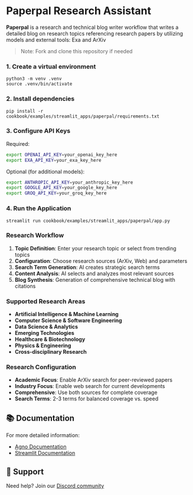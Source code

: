 # Paperpal Research Assistant

**Paperpal** is a research and technical blog writer workflow that writes a detailed blog on research topics referencing research papers by utilizing models and external tools: Exa and ArXiv

> Note: Fork and clone this repository if needed

### 1. Create a virtual environment

```shell
python3 -m venv .venv
source .venv/bin/activate
```

### 2. Install dependencies

```shell
pip install -r cookbook/examples/streamlit_apps/paperpal/requirements.txt
```

### 3. Configure API Keys

Required:

```bash
export OPENAI_API_KEY=your_openai_key_here
export EXA_API_KEY=your_exa_key_here
```

Optional (for additional models):

```bash
export ANTHROPIC_API_KEY=your_anthropic_key_here
export GOOGLE_API_KEY=your_google_key_here
export GROQ_API_KEY=your_groq_key_here
```

### 4. Run the Application

```shell
streamlit run cookbook/examples/streamlit_apps/paperpal/app.py
```
### Research Workflow

1. **Topic Definition**: Enter your research topic or select from trending topics
2. **Configuration**: Choose research sources (ArXiv, Web) and parameters
3. **Search Term Generation**: AI creates strategic search terms
4. **Content Analysis**: AI selects and analyzes most relevant sources
5. **Blog Synthesis**: Generation of comprehensive technical blog with citations

### Supported Research Areas

- **Artificial Intelligence & Machine Learning**
- **Computer Science & Software Engineering** 
- **Data Science & Analytics**
- **Emerging Technologies**
- **Healthcare & Biotechnology**
- **Physics & Engineering**
- **Cross-disciplinary Research**

### Research Configuration
- **Academic Focus**: Enable ArXiv search for peer-reviewed papers
- **Industry Focus**: Enable web search for current developments
- **Comprehensive**: Use both sources for complete coverage
- **Search Terms**: 2-3 terms for balanced coverage vs. speed


## 📚 Documentation

For more detailed information:

- [Agno Documentation](https://docs.agno.com)
- [Streamlit Documentation](https://docs.streamlit.io)

## 🤝 Support

Need help? Join our [Discord community](https://agno.link/discord)